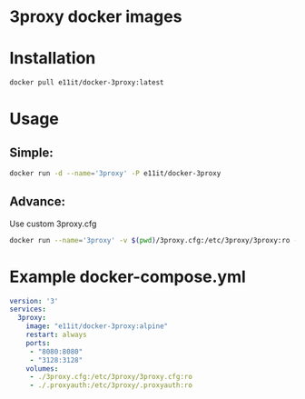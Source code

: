 # 3proxy docker images

# Installation

```sh
docker pull e11it/docker-3proxy:latest
```

# Usage

## Simple:

```sh
docker run -d --name='3proxy' -P e11it/docker-3proxy
```

## Advance:
Use custom 3proxy.cfg 

```sh
docker run --name='3proxy' -v $(pwd)/3proxy.cfg:/etc/3proxy/3proxy:ro -p 8080:8080 e11it/docker-3proxy
```

# Example docker-compose.yml

```yml
version: '3'
services:
  3proxy:
    image: "e11it/docker-3proxy:alpine"
    restart: always
    ports:
     - "8080:8080"
     - "3128:3128"
    volumes:
     - ./3proxy.cfg:/etc/3proxy/3proxy.cfg:ro
     - ./.proxyauth:/etc/3proxy/.proxyauth:ro
```
